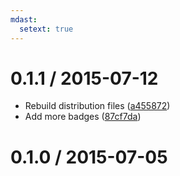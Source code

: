 ```yaml
---
mdast:
  setext: true
---
```


<!--lint disable no-multiple-toplevel-headings-->

0.1.1 / 2015-07-12
==================

*   Rebuild distribution files ([a455872](https://github.com/wooorm/mdast-strip-badges/commit/a455872))
*   Add more badges ([87cf7da](https://github.com/wooorm/mdast-strip-badges/commit/87cf7da))

0.1.0 / 2015-07-05
==================

